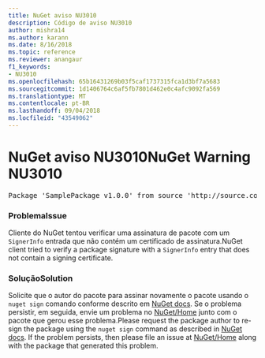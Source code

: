 ```yaml
---
title: NuGet aviso NU3010
description: Código de aviso NU3010
author: mishra14
ms.author: karann
ms.date: 8/16/2018
ms.topic: reference
ms.reviewer: anangaur
f1_keywords:
- NU3010
ms.openlocfilehash: 65b16431269b03f5caf1737315fca1d3bf7a5683
ms.sourcegitcommit: 1d1406764c6af5fb7801d462e0c4afc9092fa569
ms.translationtype: MT
ms.contentlocale: pt-BR
ms.lasthandoff: 09/04/2018
ms.locfileid: "43549062"
---
```

# <a name="nuget-warning-nu3010"></a><span data-ttu-id="8d392-103">NuGet aviso NU3010</span><span class="sxs-lookup"><span data-stu-id="8d392-103">NuGet Warning NU3010</span></span>

<pre>Package 'SamplePackage v1.0.0' from source 'http://source.com/index.json': The primary signature does not have a signing certificate.</pre>

### <a name="issue"></a><span data-ttu-id="8d392-104">Problema</span><span class="sxs-lookup"><span data-stu-id="8d392-104">Issue</span></span>

<span data-ttu-id="8d392-105">Cliente do NuGet tentou verificar uma assinatura de pacote com um `SignerInfo` entrada que não contém um certificado de assinatura.</span><span class="sxs-lookup"><span data-stu-id="8d392-105">NuGet client tried to verify a package signature with a `SignerInfo` entry that does not contain a signing certificate.</span></span>


### <a name="solution"></a><span data-ttu-id="8d392-106">Solução</span><span class="sxs-lookup"><span data-stu-id="8d392-106">Solution</span></span>

<span data-ttu-id="8d392-107">Solicite que o autor do pacote para assinar novamente o pacote usando o `nuget sign` comando conforme descrito em [NuGet docs](https://docs.microsoft.com/en-us/nuget/create-packages/sign-a-package). Se o problema persistir, em seguida, envie um problema no [NuGet/Home](https://github.com/NuGet/Home/issues) junto com o pacote que gerou esse problema.</span><span class="sxs-lookup"><span data-stu-id="8d392-107">Please request the package author to re-sign the package using the `nuget sign` command as described in [NuGet docs](https://docs.microsoft.com/en-us/nuget/create-packages/sign-a-package). If the problem persists, then please file an issue at [NuGet/Home](https://github.com/NuGet/Home/issues) along with the package that generated this problem.</span></span>


